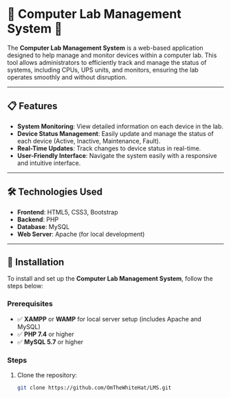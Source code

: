 # 🌟 Computer Lab Management System 🌟

The **Computer Lab Management System** is a web-based application designed to help manage and monitor devices within a computer lab. This tool allows administrators to efficiently track and manage the status of systems, including CPUs, UPS units, and monitors, ensuring the lab operates smoothly and without disruption.

---

## 📋 Features

- **System Monitoring**: View detailed information on each device in the lab.
- **Device Status Management**: Easily update and manage the status of each device (Active, Inactive, Maintenance, Fault).
- **Real-Time Updates**: Track changes to device status in real-time.
- **User-Friendly Interface**: Navigate the system easily with a responsive and intuitive interface.

---

## 🛠️ Technologies Used

- **Frontend**: HTML5, CSS3, Bootstrap
- **Backend**: PHP
- **Database**: MySQL
- **Web Server**: Apache (for local development)

---

## 📝 Installation

To install and set up the **Computer Lab Management System**, follow the steps below:

### Prerequisites

- ✅ **XAMPP** or **WAMP** for local server setup (includes Apache and MySQL)
- ✅ **PHP 7.4** or higher
- ✅ **MySQL 5.7** or higher

### Steps

1. Clone the repository:
   ```bash
   git clone https://github.com/OmTheWhiteHat/LMS.git
